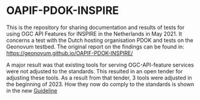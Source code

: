 # OAPIF-PDOK-INSPIRE

This is the repository for sharing documentation and results of tests for using OGC API Features for INSPIRE in the Netherlands in May 2021.
It concerns a test with the Dutch hosting organisation PDOK and tests on the Geonovum testbed.
The original report on the findings can be found in: https://geonovum.github.io/OAPIF-PDOK-INSPIRE/

A major result was that existing tools for serving OGC-API-feature services were not adjusted to the standards. 
This resulted in an open tender for adjusting these tools. As a result from that tender, 3 tools were adjusted in the beginning of 2023.
How they now do comply to the standards is shown in the new [Guideline](https://geonovum.github.io/ogc-api-features-guideline)
